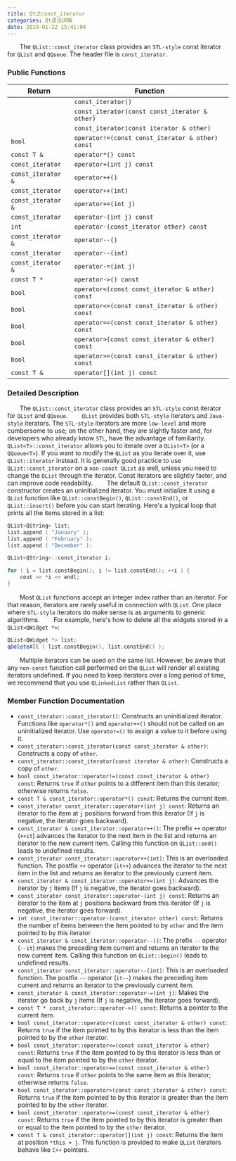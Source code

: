 ```yaml
---
title: Qt之const_iterator
categories: Qt语法详解
date: 2019-01-22 15:41:04
---
```

&emsp;&emsp;The `QList::const_iterator` class provides an `STL-style` const iterator for `QList` and `QQueue`. The header file is `const_iterator`.<!--more-->

### Public Functions

 Return            | Function
-------------------|---------
                   | `const_iterator()`
                   | `const_iterator(const const_iterator & other)`
                   | `const_iterator(const iterator & other)`
`bool`             | `operator!=(const const_iterator & other) const`
`const T &`        | `operator*() const`
`const_iterator`   | `operator+(int j) const`
`const_iterator &` | `operator++()`
`const_iterator`   | `operator++(int)`
`const_iterator &` | `operator+=(int j)`
`const_iterator`   | `operator-(int j) const`
`int`              | `operator-(const_iterator other) const`
`const_iterator &` | `operator--()`
`const_iterator`   | `operator--(int)`
`const_iterator &` | `operator-=(int j)`
`const T *`        | `operator->() const`
`bool`             | `operator<(const const_iterator & other) const`
`bool`             | `operator<=(const const_iterator & other) const`
`bool`             | `operator==(const const_iterator & other) const`
`bool`             | `operator>(const const_iterator & other) const`
`bool`             | `operator>=(const const_iterator & other) const`
`const T &`        | `operator[](int j) const`

### Detailed Description

&emsp;&emsp;The `QList::const_iterator` class provides an `STL-style` const iterator for `QList` and `QQueue`.
&emsp;&emsp;`QList` provides both `STL-style` iterators and `Java-style` iterators. The `STL-style` iterators are more `low-level` and more cumbersome to use; on the other hand, they are slightly faster and, for developers who already know `STL`, have the advantage of familiarity.
&emsp;&emsp;`QList<T>::const_iterator` allows you to iterate over a `QList<T>` (or a `QQueue<T>`). If you want to modify the `QList` as you iterate over it, use `QList::iterator` instead. It is generally good practice to use `QList::const_iterator` on a `non-const QList` as well, unless you need to change the `QList` through the iterator. Const iterators are slightly faster, and can improve code readability.
&emsp;&emsp;The default `QList::const_iterator` constructor creates an uninitialized iterator. You must initialize it using a `QList` function like `QList::constBegin()`, `QList::constEnd()`, or `QList::insert()` before you can start iterating. Here's a typical loop that prints all the items stored in a list:

``` cpp
QList<QString> list;
list.append ( "January" );
list.append ( "February" );
list.append ( "December" );

QList<QString>::const_iterator i;

for ( i = list.constBegin(); i != list.constEnd(); ++i ) {
    cout << *i << endl;
}
```

&emsp;&emsp;Most `QList` functions accept an integer index rather than an iterator. For that reason, iterators are rarely useful in connection with `QList`. One place where `STL-style` iterators do make sense is as arguments to generic algorithms.
&emsp;&emsp;For example, here's how to delete all the widgets stored in a `QList<QWidget *>`:

``` cpp
QList<QWidget *> list;
qDeleteAll ( list.constBegin(), list.constEnd() );
```

&emsp;&emsp;Multiple iterators can be used on the same list. However, be aware that any `non-const` function call performed on the `QList` will render all existing iterators undefined. If you need to keep iterators over a long period of time, we recommend that you use `QLinkedList` rather than `QList`.

### Member Function Documentation

- `const_iterator::const_iterator()`: Constructs an uninitialized iterator. Functions like `operator*()` and `operator++()` should not be called on an uninitialized iterator. Use `operator=()` to assign a value to it before using it.
- `const_iterator::const_iterator(const const_iterator & other)`: Constructs a copy of `other`.
- `const_iterator::const_iterator(const iterator & other)`: Constructs a copy of `other`.
- `bool const_iterator::operator!=(const const_iterator & other) const`: Returns `true` if `other` points to a different item than this iterator; otherwise returns `false`.
- `const T & const_iterator::operator*() const`: Returns the current item.
- `const_iterator const_iterator::operator+(int j) const`: Returns an iterator to the item at `j` positions forward from this iterator (If `j` is negative, the iterator goes backward).
- `const_iterator & const_iterator::operator++()`: The prefix `++` operator (`++it`) advances the iterator to the next item in the list and returns an iterator to the new current item. Calling this function on `QList::end()` leads to undefined results.
- `const_iterator const_iterator::operator++(int)`: This is an overloaded function. The postfix `++` operator (`it++`) advances the iterator to the next item in the list and returns an iterator to the previously current item.
- `const_iterator & const_iterator::operator+=(int j)`: Advances the iterator by `j` items (If `j` is negative, the iterator goes backward).
- `const_iterator const_iterator::operator-(int j) const`: Returns an iterator to the item at `j` positions backward from this iterator (If `j` is negative, the iterator goes forward).
- `int const_iterator::operator-(const_iterator other) const`: Returns the number of items between the item pointed to by `other` and the item pointed to by this iterator.
- `const_iterator & const_iterator::operator--()`: The prefix `--` operator (`--it`) makes the preceding item current and returns an iterator to the new current item. Calling this function on `QList::begin()` leads to undefined results.
- `const_iterator const_iterator::operator--(int)`: This is an overloaded function. The postfix `--` operator (`it--`) makes the preceding item current and returns an iterator to the previously current item.
- `const_iterator & const_iterator::operator-=(int j)`: Makes the iterator go back by `j` items (If `j` is negative, the iterator goes forward).
- `const T * const_iterator::operator->() const`: Returns a pointer to the current item.
- `bool const_iterator::operator<(const const_iterator & other) const`: Returns `true` if the item pointed to by this iterator is less than the item pointed to by the `other` iterator.
- `bool const_iterator::operator<=(const const_iterator & other) const`: Returns `true` if the item pointed to by this iterator is less than or equal to the item pointed to by the `other` iterator.
- `bool const_iterator::operator==(const const_iterator & other) const`: Returns `true` if `other` points to the same item as this iterator; otherwise returns `false`.
- `bool const_iterator::operator>(const const_iterator & other) const`: Returns `true` if the item pointed to by this iterator is greater than the item pointed to by the `other` iterator.
- `bool const_iterator::operator>=(const const_iterator & other) const`: Returns `true` if the item pointed to by this iterator is greater than or equal to the item pointed to by the `other` iterator.
- `const T & const_iterator::operator[](int j) const`: Returns the item at position `*this + j`. This function is provided to make `QList` iterators behave like `C++` pointers.
